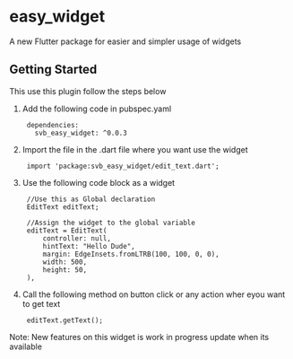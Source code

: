 # easy_widget

A new Flutter package for easier and simpler usage of widgets

## Getting Started

This use this plugin follow the steps below

1. Add the following code in pubspec.yaml

        dependencies:
          svb_easy_widget: ^0.0.3
          
          
2. Import the file in the .dart file where you want use the widget

        import 'package:svb_easy_widget/edit_text.dart';
        
3. Use the following code block as a widget

        //Use this as Global declaration
        EditText editText;
        
        //Assign the widget to the global variable
        editText = EditText(
            controller: null,
            hintText: "Hello Dude",
            margin: EdgeInsets.fromLTRB(100, 100, 0, 0),
            width: 500,
            height: 50,
        ),
      
4. Call the following method on button click or any action wher eyou want to get text

        editText.getText();

Note: New features on this widget is work in progress update when its available


